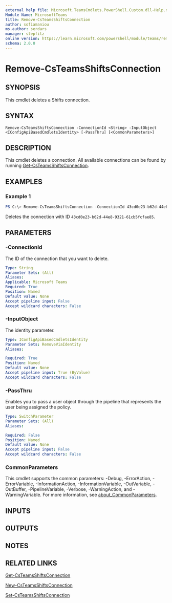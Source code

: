 ```yaml
---
external help file: Microsoft.TeamsCmdlets.PowerShell.Custom.dll-Help.xml
Module Name: MicrosoftTeams
title: Remove-CsTeamsShiftsConnection
author: sofiamaniou
ms.author: serdars
manager: stepfitz
online version: https://learn.microsoft.com/powershell/module/teams/remove-csteamsshiftsconnection
schema: 2.0.0
---
```


# Remove-CsTeamsShiftsConnection

## SYNOPSIS

This cmdlet deletes a Shifts connection.

## SYNTAX

```
Remove-CsTeamsShiftsConnection -ConnectionId <String> -InputObject <IConfigApiBasedCmdletsIdentity> [-PassThru] [<CommonParameters>]
```

## DESCRIPTION

This cmdlet deletes a connection. All available connections can be found by running [Get-CsTeamsShiftsConnection](https://learn.microsoft.com/powershell/module/teams/get-csteamsshiftsconnection).

## EXAMPLES

### Example 1
```powershell
PS C:\> Remove-CsTeamsShiftsConnection -ConnectionId 43cd0e23-b62d-44e8-9321-61cb5fcfae85
```

Deletes the connection with ID `43cd0e23-b62d-44e8-9321-61cb5fcfae85`.

## PARAMETERS

### -ConnectionId

The ID of the connection that you want to delete.

```yaml
Type: String
Parameter Sets: (All)
Aliases:
Applicable: Microsoft Teams
Required: True
Position: Named
Default value: None
Accept pipeline input: False
Accept wildcard characters: False
```

### -InputObject

The identity parameter.

```yaml
Type: IConfigApiBasedCmdletsIdentity
Parameter Sets: RemoveViaIdentity
Aliases:

Required: True
Position: Named
Default value: None
Accept pipeline input: True (ByValue)
Accept wildcard characters: False
```

### -PassThru

Enables you to pass a user object through the pipeline that represents the user being assigned the policy.

```yaml
Type: SwitchParameter
Parameter Sets: (All)
Aliases:

Required: False
Position: Named
Default value: None
Accept pipeline input: False
Accept wildcard characters: False
```

### CommonParameters
This cmdlet supports the common parameters: -Debug, -ErrorAction, -ErrorVariable, -InformationAction, -InformationVariable, -OutVariable, -OutBuffer, -PipelineVariable, -Verbose, -WarningAction, and -WarningVariable. For more information, see [about_CommonParameters](https://go.microsoft.com/fwlink/?LinkID=113216).

## INPUTS

## OUTPUTS

## NOTES

## RELATED LINKS

[Get-CsTeamsShiftsConnection](https://learn.microsoft.com/powershell/module/teams/get-csteamsshiftsconnection)

[New-CsTeamsShiftsConnection](https://learn.microsoft.com/powershell/module/teams/new-csteamsshiftsconnection)

[Set-CsTeamsShiftsConnection](https://learn.microsoft.com/powershell/module/teams/set-csteamsshiftsconnection)
